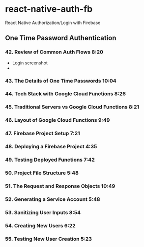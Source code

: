 # react-native-auth-fb
React Native Authorization/Login with Firebase

## One Time Password Authentication

### 42. Review of Common Auth Flows 8:20

* Login screenshot
* 

### 43. The Details of One Time Passwords 10:04
### 44. Tech Stack with Google Cloud Functions 8:26
### 45. Traditional Servers vs Google Cloud Functions 8:21
### 46. Layout of Google Cloud Functions 9:49
### 47. Firebase Project Setup 7:21
### 48. Deploying a Firebase Project 4:35
### 49. Testing Deployed Functions 7:42
### 50. Project File Structure 5:48
### 51. The Request and Response Objects 10:49
### 52. Generating a Service Account 5:48
### 53. Sanitizing User Inputs 8:54
### 54. Creating New Users 6:22
### 55. Testing New User Creation 5:23
